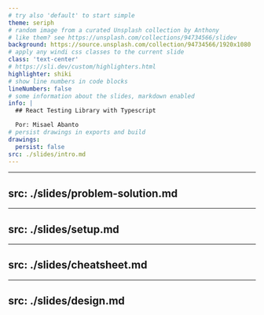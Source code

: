 ```yaml
---
# try also 'default' to start simple
theme: seriph
# random image from a curated Unsplash collection by Anthony
# like them? see https://unsplash.com/collections/94734566/slidev
background: https://source.unsplash.com/collection/94734566/1920x1080
# apply any windi css classes to the current slide
class: 'text-center'
# https://sli.dev/custom/highlighters.html
highlighter: shiki
# show line numbers in code blocks
lineNumbers: false
# some information about the slides, markdown enabled
info: |
  ## React Testing Library with Typescript

  Por: Misael Abanto
# persist drawings in exports and build
drawings:
  persist: false
src: ./slides/intro.md
---
```


---
src: ./slides/problem-solution.md
---
---
src: ./slides/setup.md
---
---
src: ./slides/cheatsheet.md
---
---
src: ./slides/design.md
---
